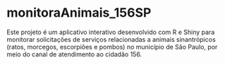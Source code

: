 # monitoraAnimais_156SP
 Este projeto é um aplicativo interativo desenvolvido com R e Shiny para monitorar solicitações de serviços relacionadas a animais sinantrópicos (ratos, morcegos, escorpiões e pombos) no município de São Paulo, por meio do canal de atendimento ao cidadão 156.
